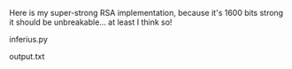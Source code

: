 Here is my super-strong RSA implementation, because it's 1600 bits strong it should be unbreakable... at least I think so!

inferius.py

output.txt